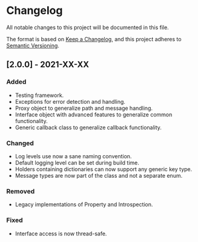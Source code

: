 # Changelog
All notable changes to this project will be documented in this file.

The format is based on [Keep a Changelog](https://keepachangelog.com/en/1.0.0/),
and this project adheres to [Semantic Versioning](https://semver.org/spec/v2.0.0.html).

## [2.0.0] - 2021-XX-XX

### Added
- Testing framework.
- Exceptions for error detection and handling.
- Proxy object to generalize path and message handling.
- Interface object with advanced features to generalize common functionality.
- Generic callback class to generalize callback functionality.

### Changed
- Log levels use now a sane naming convention.
- Default logging level can be set during build time.
- Holders containing dictionaries can now support any generic key type.
- Message types are now part of the class and not a separate enum.

### Removed
- Legacy implementations of Property and Introspection.

### Fixed
- Interface access is now thread-safe.
